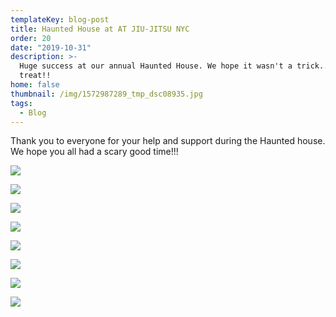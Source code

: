 ```yaml
---
templateKey: blog-post
title: Haunted House at AT JIU-JITSU NYC
order: 20
date: "2019-10-31"
description: >-
  Huge success at our annual Haunted House. We hope it wasn't a trick... only a
  treat!!
home: false
thumbnail: /img/1572987289_tmp_dsc08935.jpg
tags:
  - Blog
---
```


Thank you to everyone for your help and support during the Haunted house. We hope you all had a scary good time!!!

![](/img/1572987289_tmp_dsc08935.jpg)

![](/img/1572987336_tmp_dsc08815.jpg)

![](/img/1572987363_tmp_dsc08816.jpg)

![](/img/1572987407_tmp_dsc08846.jpg)

![](/img/1572987387_tmp_dsc08832.jpg)

![](/img/1572987439_tmp_dsc08892.jpg)

![](/img/1572987474_tmp_dsc08899.jpg)

![](/img/1572987488_tmp_dsc08930.jpg)
